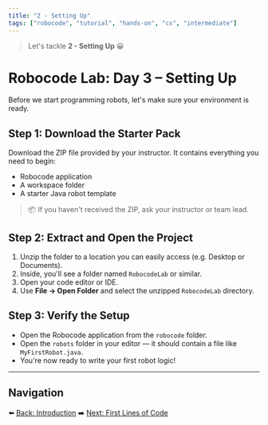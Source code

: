 ```yaml
---
title: "2 - Setting Up"
tags: ["robocode", "tutorial", "hands-on", "cs", "intermediate"]
---
```


> Let's tackle **2 - Setting Up** 😀

# Robocode Lab: Day 3 – Setting Up

Before we start programming robots, let's make sure your environment is ready.

## Step 1: Download the Starter Pack

Download the ZIP file provided by your instructor. It contains everything you need to begin:

- Robocode application
- A workspace folder
- A starter Java robot template

> 📦 If you haven't received the ZIP, ask your instructor or team lead.

## Step 2: Extract and Open the Project

1. Unzip the folder to a location you can easily access (e.g. Desktop or Documents).
2. Inside, you'll see a folder named `RobocodeLab` or similar.
3. Open your code editor or IDE.
4. Use **File → Open Folder** and select the unzipped `RobocodeLab` directory.

## Step 3: Verify the Setup

- Open the Robocode application from the `robocode` folder.
- Open the `robots` folder in your editor — it should contain a file like `MyFirstRobot.java`.
- You're now ready to write your first robot logic!

---

## Navigation

⬅️ [Back: Introduction](/robocode/Day-2/00_robocode_intro)
➡️ [Next: First Lines of Code](/robocode/Day-2/02_first_lines)
